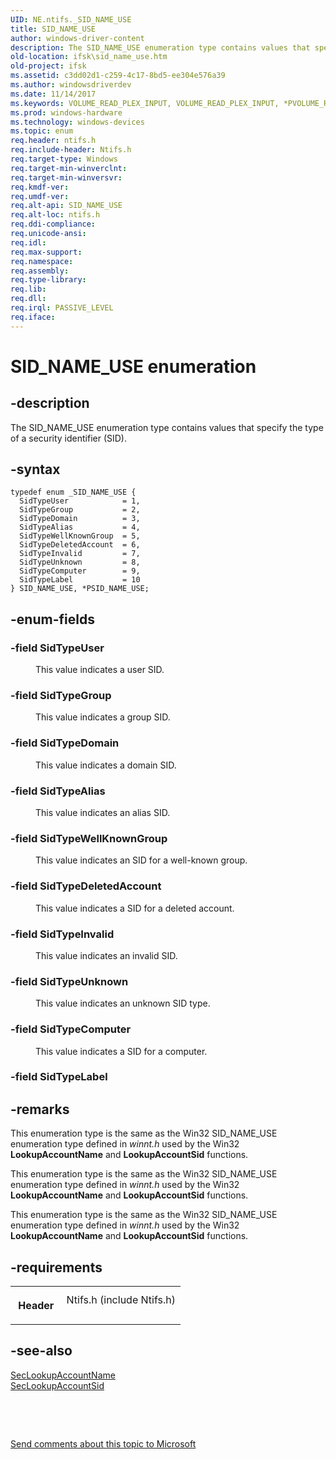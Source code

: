 ```yaml
---
UID: NE.ntifs._SID_NAME_USE
title: SID_NAME_USE
author: windows-driver-content
description: The SID_NAME_USE enumeration type contains values that specify the type of a security identifier (SID).
old-location: ifsk\sid_name_use.htm
old-project: ifsk
ms.assetid: c3dd02d1-c259-4c17-8bd5-ee304e576a39
ms.author: windowsdriverdev
ms.date: 11/14/2017
ms.keywords: VOLUME_READ_PLEX_INPUT, VOLUME_READ_PLEX_INPUT, *PVOLUME_READ_PLEX_INPUT
ms.prod: windows-hardware
ms.technology: windows-devices
ms.topic: enum
req.header: ntifs.h
req.include-header: Ntifs.h
req.target-type: Windows
req.target-min-winverclnt: 
req.target-min-winversvr: 
req.kmdf-ver: 
req.umdf-ver: 
req.alt-api: SID_NAME_USE
req.alt-loc: ntifs.h
req.ddi-compliance: 
req.unicode-ansi: 
req.idl: 
req.max-support: 
req.namespace: 
req.assembly: 
req.type-library: 
req.lib: 
req.dll: 
req.irql: PASSIVE_LEVEL
req.iface: 
---
```


# SID_NAME_USE enumeration



## -description
<p>The SID_NAME_USE enumeration type contains values that specify the type of a security identifier (SID).</p>


## -syntax

````
typedef enum _SID_NAME_USE { 
  SidTypeUser            = 1,
  SidTypeGroup           = 2,
  SidTypeDomain          = 3,
  SidTypeAlias           = 4,
  SidTypeWellKnownGroup  = 5,
  SidTypeDeletedAccount  = 6,
  SidTypeInvalid         = 7,
  SidTypeUnknown         = 8,
  SidTypeComputer        = 9,
  SidTypeLabel           = 10
} SID_NAME_USE, *PSID_NAME_USE;
````


## -enum-fields
<dl>

### -field <a id="SidTypeUser"></a><a id="sidtypeuser"></a><a id="SIDTYPEUSER"></a><b>SidTypeUser</b>

<dd>
<p>This value indicates a user SID.</p>
</dd>

### -field <a id="SidTypeGroup"></a><a id="sidtypegroup"></a><a id="SIDTYPEGROUP"></a><b>SidTypeGroup</b>

<dd>
<p>This value indicates a group SID.</p>
</dd>

### -field <a id="SidTypeDomain"></a><a id="sidtypedomain"></a><a id="SIDTYPEDOMAIN"></a><b>SidTypeDomain</b>

<dd>
<p>This value indicates a domain SID.</p>
</dd>

### -field <a id="SidTypeAlias"></a><a id="sidtypealias"></a><a id="SIDTYPEALIAS"></a><b>SidTypeAlias</b>

<dd>
<p>This value indicates an alias SID.</p>
</dd>

### -field <a id="SidTypeWellKnownGroup"></a><a id="sidtypewellknowngroup"></a><a id="SIDTYPEWELLKNOWNGROUP"></a><b>SidTypeWellKnownGroup</b>

<dd>
<p>This value indicates an SID for a well-known group.</p>
</dd>

### -field <a id="SidTypeDeletedAccount"></a><a id="sidtypedeletedaccount"></a><a id="SIDTYPEDELETEDACCOUNT"></a><b>SidTypeDeletedAccount</b>

<dd>
<p>This value indicates a SID for a deleted account.</p>
</dd>

### -field <a id="SidTypeInvalid"></a><a id="sidtypeinvalid"></a><a id="SIDTYPEINVALID"></a><b>SidTypeInvalid</b>

<dd>
<p>This value indicates an invalid SID.</p>
</dd>

### -field <a id="SidTypeUnknown"></a><a id="sidtypeunknown"></a><a id="SIDTYPEUNKNOWN"></a><b>SidTypeUnknown</b>

<dd>
<p>This value indicates an unknown SID type.</p>
</dd>

### -field <a id="SidTypeComputer"></a><a id="sidtypecomputer"></a><a id="SIDTYPECOMPUTER"></a><b>SidTypeComputer</b>

<dd>
<p>This value indicates a SID for a computer.</p>
</dd>

### -field <a id="SidTypeLabel"></a><a id="sidtypelabel"></a><a id="SIDTYPELABEL"></a><b>SidTypeLabel</b>

<dd></dd>
</dl>

## -remarks
<p>This enumeration type is the same as the Win32 SID_NAME_USE enumeration type defined in <i>winnt.h</i> used by the Win32 <b>LookupAccountName</b> and <b>LookupAccountSid</b> functions. </p>

<p>This enumeration type is the same as the Win32 SID_NAME_USE enumeration type defined in <i>winnt.h</i> used by the Win32 <b>LookupAccountName</b> and <b>LookupAccountSid</b> functions. </p>

<p>This enumeration type is the same as the Win32 SID_NAME_USE enumeration type defined in <i>winnt.h</i> used by the Win32 <b>LookupAccountName</b> and <b>LookupAccountSid</b> functions. </p>

## -requirements
<table>
<tr>
<th width="30%">
<p>Header</p>
</th>
<td width="70%">
<dl>
<dt>Ntifs.h (include Ntifs.h)</dt>
</dl>
</td>
</tr>
</table>

## -see-also
<dl>
<dt>
<a href="https://msdn.microsoft.com/library/windows/hardware/ff554795">SecLookupAccountName</a>
</dt>
<dt>
<a href="https://msdn.microsoft.com/library/windows/hardware/ff556579">SecLookupAccountSid</a>
</dt>
</dl>
<p> </p>
<p> </p>
<p><a href="mailto:wsddocfb@microsoft.com?subject=Documentation%20feedback [ifsk\ifsk]:%20SID_NAME_USE enumeration%20 RELEASE:%20(11/14/2017)&amp;body=%0A%0APRIVACY STATEMENT%0A%0AWe use your feedback to improve the documentation. We don't use your email address for any other purpose, and we'll remove your email address from our system after the issue that you're reporting is fixed. While we're working to fix this issue, we might send you an email message to ask for more info. Later, we might also send you an email message to let you know that we've addressed your feedback.%0A%0AFor more info about Microsoft's privacy policy, see http://privacy.microsoft.com/en-us/default.aspx." title="Send comments about this topic to Microsoft">Send comments about this topic to Microsoft</a></p>
